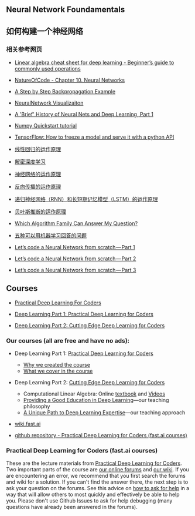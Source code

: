 ## Neural Network Foundamentals
## 如何构建一个神经网络

### 相关参考网页

- [Linear algebra cheat sheet for deep learning - Beginner’s guide to commonly used operations](https://medium.com/towards-data-science/linear-algebra-cheat-sheet-for-deep-learning-cd67aba4526c)

- [NatureOfCode - Chapter 10. Neural Networks](http://natureofcode.com/book/chapter-10-neural-networks/)

- [A Step by Step Backpropagation Example](https://mattmazur.com/2015/03/17/a-step-by-step-backpropagation-example/)

- [NeuralNetwork Visualizaiton](http://www.emergentmind.com/neural-network)

- [A 'Brief' History of Neural Nets and Deep Learning, Part 1](http://www.andreykurenkov.com/writing/a-brief-history-of-neural-nets-and-deep-learning/)

- [Numpy Quickstart tutorial](https://docs.scipy.org/doc/numpy-dev/user/quickstart.html)

- [TensorFlow: How to freeze a model and serve it with a python API](https://blog.metaflow.fr/tensorflow-how-to-freeze-a-model-and-serve-it-with-a-python-api-d4f3596b3adc)

- [线性回归的运作原理](https://brohrer.mcknote.com/zh-Hans/how_machine_learning_works/how_linear_regression_works.html)

- [解密深度学习](https://brohrer.mcknote.com/zh-Hans/how_machine_learning_works/deep_learning_demystified.html)

- [神经网络的运作原理](https://brohrer.mcknote.com/zh-Hans/how_machine_learning_works/how_neural_networks_work.html)

- [反向传播的运作原理](https://brohrer.mcknote.com/zh-Hans/how_machine_learning_works/how_backpropagation_work.html)

- [递归神经网络（RNN）和长短期记忆模型（LSTM）的运作原理](https://brohrer.mcknote.com/zh-Hans/how_machine_learning_works/how_rnns_lstm_work.html)

- [贝叶斯推断的运作原理](https://brohrer.mcknote.com/zh-Hans/statistics/how_bayesian_inference_works.html)

- [Which Algorithm Family Can Answer My Question?](https://blogs.technet.microsoft.com/machinelearning/2015/09/01/which-algorithm-family-can-answer-my-question/)

- [五种可以用机器学习回答的问题](https://brohrer.mcknote.com/zh-Hans/using_machine_learning/five_questions_data_science_answers.html)

- [Let’s code a Neural Network from scratch — Part 1](https://medium.com/typeme/lets-code-a-neural-network-from-scratch-part-1-24f0a30d7d62)

- [Let’s code a Neural Network from scratch — Part 2](https://medium.com/typeme/lets-code-a-neural-network-from-scratch-part-2-87e209661638)

- [Let’s code a Neural Network from scratch — Part 3](https://medium.com/typeme/lets-code-a-neural-network-from-scratch-part-3-87e23adbe4b6)

## Courses

- [Practical Deep Learning For Coders](http://course.fast.ai/index.html)

- [Deep Learning Part 1: Practical Deep Learning for Coders](http://www.fast.ai/)

- [Deep Learning Part 2: Cutting Edge Deep Learning for Coders](http://course.fast.ai/part2.html)

### Our courses (all are free and have no ads):

- Deep Learning Part 1: [Practical Deep Learning for Coders](http://course.fast.ai/)
  - [Why we created the course](http://www.fast.ai/2016/10/08/course-background/)
  - [What we cover in the course](http://www.fast.ai/2016/10/08/curriculum/)
- Deep Learning Part 2: [Cutting Edge Deep Learning for Coders](http://course.fast.ai/part2.html)
  - Computational Linear Algebra: Online [textbook](https://github.com/fastai/numerical-linear-algebra/blob/master/README.md) and [Videos](https://www.youtube.com/playlist?list=PLtmWHNX-gukIc92m1K0P6bIOnZb-mg0hY)
  - [Providing a Good Education in Deep Learning](http://www.fast.ai/2016/10/08/teaching-philosophy/)—our teaching philosophy
  - [A Unique Path to Deep Learning Expertise](http://www.fast.ai/2016/10/08/overview/)—our teaching approach

- [wiki.fast.ai](http://wiki.fast.ai/index.php/How_to_use_the_Provided_Notebooks)

- [github repository - Practical Deep Learning for Coders (fast.ai courses)](https://github.com/fastai/courses)

### Practical Deep Learning for Coders (fast.ai courses)

These are the lecture materials from [Practical Deep Learning for Coders](http://course.fast.ai/). Two important parts of the course are  [our online forums](http://forums.fast.ai/) and [our wiki](http://wiki.fast.ai/index.php/Main_Page).  If you are encountering an error, we recommend that you first search the forums and wiki for a solution.  If you can't find the answer there, the next step is to ask your question on the forums.  See this advice on [how to ask for help](http://wiki.fast.ai/index.php/How_to_ask_for_Help) in a way that will allow others to most quickly and effectively be able to help you.  Please don't use Github Issues to ask for help debugging (many questions have already been answered in the forums).

